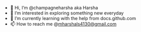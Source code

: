 - 👋 Hi, I’m @champagneharsha aka Harsha
- 👀 I’m interested in exploring something new everyday
- 🌱 I’m currently learning with the help from docs.github.com
- 📫 How to reach me @mharshals4130@gmail.com

<!---
champagneharsha/champagneharsha is a ✨ special ✨ repository because its `README.md` (this file) appears on your GitHub profile.
You can click the Preview link to take a look at your changes.
--->

